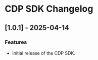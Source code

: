 # CDP SDK Changelog

<!-- towncrier release notes start -->

## [1.0.1] - 2025-04-14

### Features

- Initial release of the CDP SDK.
